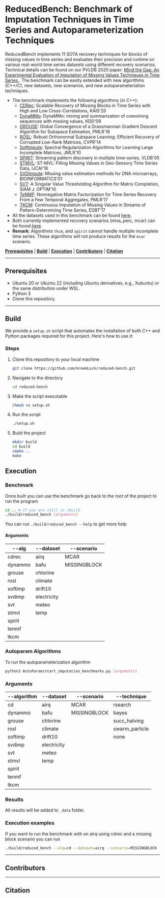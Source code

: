 # ReducedBench:  Benchmark of Imputation Techniques in Time Series and Autoparameterization Techniques

ReducedBench implements 11 SOTA recovery techniques for blocks of missing values in time series and evaluates their precision and runtime on various real-world time series datasets using different recovery scenarios. Technical details can be found on our 
PVLDB 2020 paper:  <a href = "http://www.vldb.org/pvldb/vol13/p768-khayati.pdf">Mind the Gap: An Experimental Evaluation of Imputation of Missing Values Techniques in Time Series </a>. The benchmark can be easity extended with new algorithms (C++/C), new datasets, new scenarios, and new autoparameteriation techniques.  

- The benchmark implements the following algorithms (in C++):
   - [CDRec](https://rdcu.be/b32bv): Scalable Recovery of Missing Blocks in Time Series with High and Low Cross-Correlations, KAIS'20
   - [DynaMMo](https://dl.acm.org/doi/10.1145/1557019.1557078): DynaMMo: mining and summarization of coevolving sequences with missing values, KDD'09
   - [GROUSE](http://proceedings.mlr.press/v51/zhang16b.html): Global Convergence of a Grassmannian Gradient Descent Algorithm for Subspace Estimation, PMLR'16
   - [ROSL](https://ieeexplore.ieee.org/abstract/document/6909890): Robust Orthonormal Subspace Learning: Efficient Recovery of Corrupted Low-Rank Matrices, CVPR'14
   - [SoftImpute](https://www.jmlr.org/papers/v11/mazumder10a.html): Spectral Regularization Algorithms for Learning Large Incomplete Matrices, JMLR'10
   - [SPIRIT](https://dl.acm.org/doi/10.5555/1083592.1083674): Streaming pattern discovery in multiple time-series, VLDB'05
   - [STMVL](https://www.ijcai.org/Proceedings/16/Papers/384.pdf): ST-MVL: Filling Missing Values in Geo-Sensory Time Series Data, IJCAI'16
   - [SVDImpute](https://academic.oup.com/bioinformatics/article/17/6/520/272365): Missing value estimation methods for DNA microarrays, BIOINFORMATICS'01
   - [SVT](https://epubs.siam.org/doi/10.1137/080738970?mobileUi=0): A Singular Value Thresholding Algorithm for Matrix Completion, SIAM J. OPTIM'10
   - [TeNMF](http://proceedings.mlr.press/v70/mei17a.html): Nonnegative Matrix Factorization for Time Series Recovery From a Few Temporal Aggregates, PMLR'17
   - [TKCM](https://openproceedings.org/2017/conf/edbt/paper-112.pdf): Continuous Imputation of Missing Values in Streams of Pattern-Determining Time Series, EDBT'17
- All the datasets used in this benchmark can be found [here](https://github.com/eXascaleInfolab/bench-vldb20/tree/master/Datasets).
- Both currently implemented recovery scenarios (miss_perc, mcar) can be found [here](https://github.com/eXascaleInfolab/bench-vldb20/blob/master/TestingFramework/README.md).
- **Remark**: Algorithms `tkcm`, and `spirit` cannot handle multiple incomplete time series. These algorithms will not produce results for the `mcar` scenario.


[**Prerequisites**](#prerequisites) | [**Build**](#build) | [**Execution**](#execution) | [**Contributors**](#contributors) | [**Citation**](#citation)

___

## Prerequisites

- Ubuntu 20 or Ubuntu 22 (including Ubuntu derivatives, e.g., Xubuntu) or the same distribution under WSL.
- Python 3
- Clone this repository.

___

## Build

We provide a `setup.sh` script that automates the installation of both C++ and Python packages required for this 
project. Here's how to use it:

### Steps
1. Clone this repository to your local machine
    ``` bash
   git clone https://github.com/GreemLuck/reduced-bench.git
    ```
2. Navigate to the directory
    ``` bash
   cd reduced-bench
    ```
3. Make the script executable
    ``` bash
   chmod +x setup.sh
    ```
4. Run the script
    ``` bash
   ./setup.sh
    ```
5. Build the project
    ``` bash
    mkdir build
    cd build
    cmake ..
    make
    ```

## Execution

### Benchmark

Once built you can use the benchmark go back to the root of the project to run the program
``` bash
cd .. # If you are still in /build
./build/reduced_bench [arguments]
```

You can run `./build/reduced_bench --help` to get more help

#### Arguments

 | --alg  | --dataset  |  --scenario 
 | -------- | -------- | -------- |
 | cdrec    | airq        | MCAR         |
 | dynammo  | bafu        | MISSINGBLOCK |
 | grouse   | chlorine    |              |
 | rosl     | climate     |              |
 | softimp  | drift10     |              |
 | svdimp   | electricity |              |
 | svt      | meteo       |              |
 | stmvl    | temp        |              |
 | spirit   |             |              |
 | tenmf    |             |              |
 | tkcm     |             |              |

### Autoparam Algorithms

To run the autoparameterization algorithm
``` bash
python3 AutoParam/start_imputation_benchmarks.py [arguments]
```

### Arguments

 | --algorithm  | --dataset  |  --scenario | --technique
 | -------- | -------- | -------- | -------- |
 | cd       | airq        | MCAR         | rsearch          |
 | dynammo  | bafu        | MISSINGBLOCK | bayes            |
 | grouse   | chlorine    |              | succ_halving     |
 | rosl     | climate     |              | swarm_particle   |
 | softimp  | drift10     |              | none             |
 | svdimp   | electricity |              |                  |
 | svt      | meteo       |              |                  |
 | stmvl    | temp        |              |                  |
 | spirit   |             |              |                  |
 | tenmf    |             |              |                  |
 | tkcm     |             |              |                  |


### Results
All results will be added to `_data` folder. 

### Execution examples

If you want to run the benchmark with on airq using cdrec and a missing block scenario you can run
``` bash
./build/reduced_bench --alg=cd --dataset=airq --scenario=MISSINGBLOCK
```
___

## Contributors

___

## Citation
